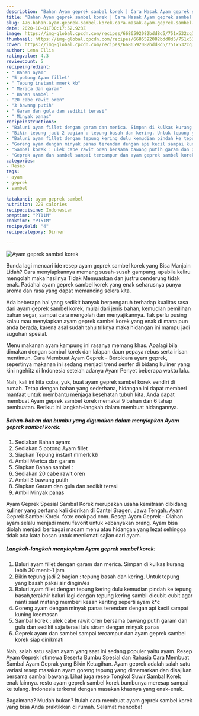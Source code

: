 ```yaml
---
description: "Bahan Ayam geprek sambel korek | Cara Masak Ayam geprek sambel korek Yang Lezat"
title: "Bahan Ayam geprek sambel korek | Cara Masak Ayam geprek sambel korek Yang Lezat"
slug: 476-bahan-ayam-geprek-sambel-korek-cara-masak-ayam-geprek-sambel-korek-yang-lezat
date: 2020-10-01T00:17:52.923Z
image: https://img-global.cpcdn.com/recipes/6686592082bdd8d5/751x532cq70/ayam-geprek-sambel-korek-foto-resep-utama.jpg
thumbnail: https://img-global.cpcdn.com/recipes/6686592082bdd8d5/751x532cq70/ayam-geprek-sambel-korek-foto-resep-utama.jpg
cover: https://img-global.cpcdn.com/recipes/6686592082bdd8d5/751x532cq70/ayam-geprek-sambel-korek-foto-resep-utama.jpg
author: Lena Ellis
ratingvalue: 4.3
reviewcount: 5
recipeingredient:
- " Bahan ayam"
- "5 potong Ayam fillet"
- " Tepung instant mmerk kb"
- " Merica dan garam"
- " Bahan sambel "
- "20 cabe rawit oren"
- "3 bawang putih"
- " Garam dan gula dan sedikit terasi"
- " Minyak panas"
recipeinstructions:
- "Baluri ayam fillet dengan garam dan merica. Simpan di kulkas kurang lebih 30 menit-1 jam"
- "Bikin tepung jadi 2 bagian : tepung basah dan kering. Untuk tepung yang basah pakai air dingin/es"
- "Baluri ayam fillet dengan tepung kering dulu kemudian pindah ke tepung basah,terakhir baluri lagi dengan tepung kering sambil dicubit-cubit agar nanti saat matang memberi kesan keriting seperti ayam k*c"
- "Goreng ayam dengan minyak panas terendam dengan api kecil sampai kuning keemasan"
- "Sambal korek : ulek cabe rawit oren bersama bawang putih garam dan gula dan sedikit saja terasi lalu siram dengan minyak panas"
- "Geprek ayam dan sambel sampai tercampur dan ayam geprek sambel korek siap dinikmati"
categories:
- Resep
tags:
- ayam
- geprek
- sambel

katakunci: ayam geprek sambel 
nutrition: 229 calories
recipecuisine: Indonesian
preptime: "PT11M"
cooktime: "PT51M"
recipeyield: "4"
recipecategory: Dinner

---
```



![Ayam geprek sambel korek](https://img-global.cpcdn.com/recipes/6686592082bdd8d5/751x532cq70/ayam-geprek-sambel-korek-foto-resep-utama.jpg)

Bunda lagi mencari ide resep ayam geprek sambel korek yang Bisa Manjain Lidah? Cara menyiapkannya memang susah-susah gampang. apabila keliru mengolah maka hasilnya Tidak Memuaskan dan justru cenderung tidak enak. Padahal ayam geprek sambel korek yang enak seharusnya punya aroma dan rasa yang dapat memancing selera kita.

Ada beberapa hal yang sedikit banyak berpengaruh terhadap kualitas rasa dari ayam geprek sambel korek, mulai dari jenis bahan, kemudian pemilihan bahan segar, sampai cara mengolah dan menyajikannya. Tak perlu pusing kalau mau menyiapkan ayam geprek sambel korek yang enak di mana pun anda berada, karena asal sudah tahu triknya maka hidangan ini mampu jadi suguhan spesial.

Menu makanan ayam kampung ini rasanya memang khas. Apalagi bila dimakan dengan sambal korek dan lalapan daun pepaya rebus serta irisan mentimun. Cara Membuat Ayam Geprek - Berbicara ayam geprek, sepertinya makanan ini sedang menjadi trend senter di bidang kuliner yang kini ngehitz di Indonesia setelah adanya Ayam Penyet beberapa waktu lalu.


Nah, kali ini kita coba, yuk, buat ayam geprek sambel korek sendiri di rumah. Tetap dengan bahan yang sederhana, hidangan ini dapat memberi manfaat untuk membantu menjaga kesehatan tubuh kita. Anda dapat membuat Ayam geprek sambel korek memakai 9 bahan dan 6 tahap pembuatan. Berikut ini langkah-langkah dalam membuat hidangannya.

<!--inarticleads1-->

##### Bahan-bahan dan bumbu yang digunakan dalam menyiapkan Ayam geprek sambel korek:

1. Sediakan  Bahan ayam:
1. Sediakan 5 potong Ayam fillet
1. Siapkan  Tepung instant mmerk k*b*
1. Ambil  Merica dan garam
1. Siapkan  Bahan sambel :
1. Sediakan 20 cabe rawit oren
1. Ambil 3 bawang putih
1. Siapkan  Garam dan gula dan sedikit terasi
1. Ambil  Minyak panas


Ayam Geprek Spesial Sambal Korek merupakan usaha kemitraan dibidang kuliner yang pertama kali didrikan di Cantel Sragen, Jawa Tengah. Ayam Geprek Sambel Korek. foto: cookpad.com. Resep Ayam Geprek - Olahan ayam selalu menjadi menu favorit untuk kebanyakan orang. Ayam bisa diolah menjadi berbagai macam menu atau hidangan yang lezat sehingga tidak ada kata bosan untuk menikmati sajian dari ayam. 

<!--inarticleads2-->

##### Langkah-langkah menyiapkan Ayam geprek sambel korek:

1. Baluri ayam fillet dengan garam dan merica. Simpan di kulkas kurang lebih 30 menit-1 jam
1. Bikin tepung jadi 2 bagian : tepung basah dan kering. Untuk tepung yang basah pakai air dingin/es
1. Baluri ayam fillet dengan tepung kering dulu kemudian pindah ke tepung basah,terakhir baluri lagi dengan tepung kering sambil dicubit-cubit agar nanti saat matang memberi kesan keriting seperti ayam k*c
1. Goreng ayam dengan minyak panas terendam dengan api kecil sampai kuning keemasan
1. Sambal korek : ulek cabe rawit oren bersama bawang putih garam dan gula dan sedikit saja terasi lalu siram dengan minyak panas
1. Geprek ayam dan sambel sampai tercampur dan ayam geprek sambel korek siap dinikmati


Nah, salah satu sajian ayam yang saat ini sedang populer yaitu ayam. Resep Ayam Geprek Istimewa Beserta Bumbu Spesial dan Rahasia Cara Membuat Sambal Ayam Geprak yang Bikin Ketagihan. Ayam geprek adalah salah satu variasi resep masakan ayam goreng tepung yang dimemarkan dan disajikan bersama sambal bawang. Lihat juga resep Tongkol Suwir Sambal Korek enak lainnya. resto ayam geprek sambel korek bumbunya meresap sampai ke tulang. Indonesia terkenal dengan masakan khasnya yang enak-enak. 

Bagaimana? Mudah bukan? Itulah cara membuat ayam geprek sambel korek yang bisa Anda praktikkan di rumah. Selamat mencoba!
